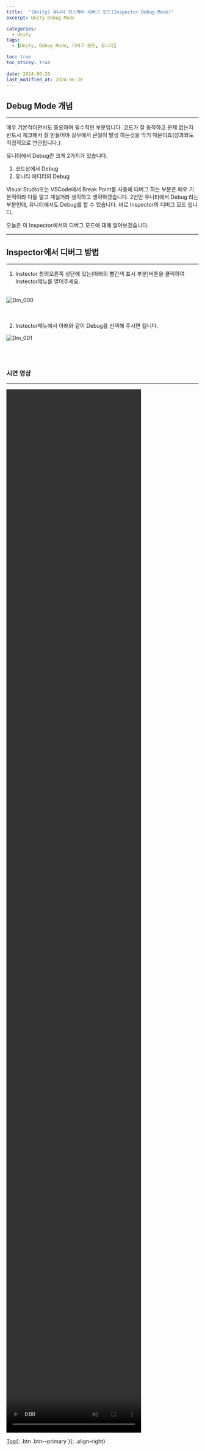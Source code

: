 ```yaml
---
title:  "[Unity] 유니티 인스펙터 디버그 모드(Inspector Debug Mode)"
excerpt: Unity Debug Mode

categories:
  - Unity
tags:
  - [Unity, Debug Mode, 디버그 모드, 유니티]

toc: true
toc_sticky: true
 
date: 2024-06-20
last_modified_at: 2024-06-20
---
```


## Debug Mode 개념
---
매우 기본적이면서도 중요하며 필수적인 부분입니다.
코드가 잘 동작하고 문제 없는지 반드시 체크해서 잘 만들어야 실무에서 큰일이 발생 하는것을 막기 때문이죠(성과와도 직접적으로 연관됩니다.)

유니티에서 Debug란 크게 2가지가 있습니다.
1. 코드상에서 Debug
2. 유니티 에디터의 Debug

Visual Studio또는 VSCode에서 Break Point를 사용해 디버그 하는 부분은 매우 기본적이라 다들 알고 계실거라 생각하고 생략하겠습니다.
2번인 유니티에서 Debug 라는 부분인데, 유니티에서도 Debug를 할 수 있습니다.
바로 Inspector의 디버그 모드 입니다.

오늘은 이 Inspector에서의 디버그 모드에 대해 알아보겠습니다.

---
## Inspector에서 디버그 방법
---
1. Instector 창의오른쪽 상단에 있는(아래의 빨간색 표시 부분)버튼을 클릭하여 Instector메뉴를 열어주세요. <br><br>

![Dm_000](https://github.com/user-attachments/assets/d3543601-2c4c-429d-9125-5ce6649e0f99)<br><br><br>


2. Instector메뉴에서 아래와 같이 Debug를 선택해 주시면 됩니다.<br>

![Dm_001](https://github.com/user-attachments/assets/5ff3a062-ea27-4d06-9d12-c6b0e6a669d0)

<br><br>


### 시연 영상
---

<video width="70%" height="70%" controls="controls">
  <source src="/assets/images/post/Unity/Unity/DebugMode.mp4" type="video/mp4">
</video>


<br>


[Top](#){: .btn .btn--primary }{: .align-right}